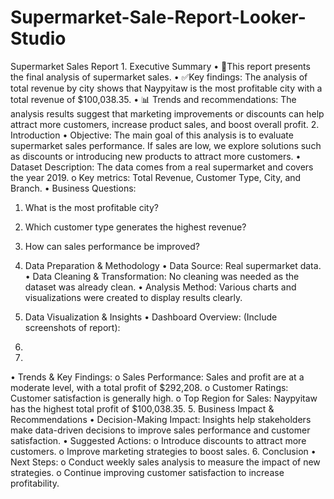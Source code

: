 # Supermarket-Sale-Report-Looker-Studio
Supermarket Sales Report
	1. Executive Summary
•	📌This report presents the final analysis of supermarket sales.
•	✅Key findings: The analysis of total revenue by city shows that Naypyitaw is the most profitable city with a total revenue of $100,038.35.
•	📊 Trends and recommendations: The analysis results suggest that marketing improvements or discounts can help attract more customers, increase product sales, and boost overall profit.
2. Introduction
•	Objective: The main goal of this analysis is to evaluate supermarket sales performance. If sales are low, we explore solutions such as discounts or introducing new products to attract more customers.
•	Dataset Description: The data comes from a real supermarket and covers the year 2019.
o	Key metrics: Total Revenue, Customer Type, City, and Branch.
•	Business Questions:
1.	What is the most profitable city?
2.	Which customer type generates the highest revenue?
3.	How can sales performance be improved?
3. Data Preparation & Methodology
•	Data Source: Real supermarket data.
•	Data Cleaning & Transformation: No cleaning was needed as the dataset was already clean.
•	Analysis Method: Various charts and visualizations were created to display results clearly.
4. Data Visualization & Insights
•	Dashboard Overview: (Include screenshots of report):

1.
 
2.
 
•	Trends & Key Findings:
o	Sales Performance: Sales and profit are at a moderate level, with a total profit of $292,208.
o	Customer Ratings: Customer satisfaction is generally high.
o	Top Region for Sales: Naypyitaw has the highest total profit of $100,038.35.
5. Business Impact & Recommendations
•	Decision-Making Impact: Insights help stakeholders make data-driven decisions to improve sales performance and customer satisfaction.
•	Suggested Actions:
o	Introduce discounts to attract more customers.
o	Improve marketing strategies to boost sales.
6. Conclusion
•	Next Steps:
o	Conduct weekly sales analysis to measure the impact of new strategies.
o	Continue improving customer satisfaction to increase profitability.


